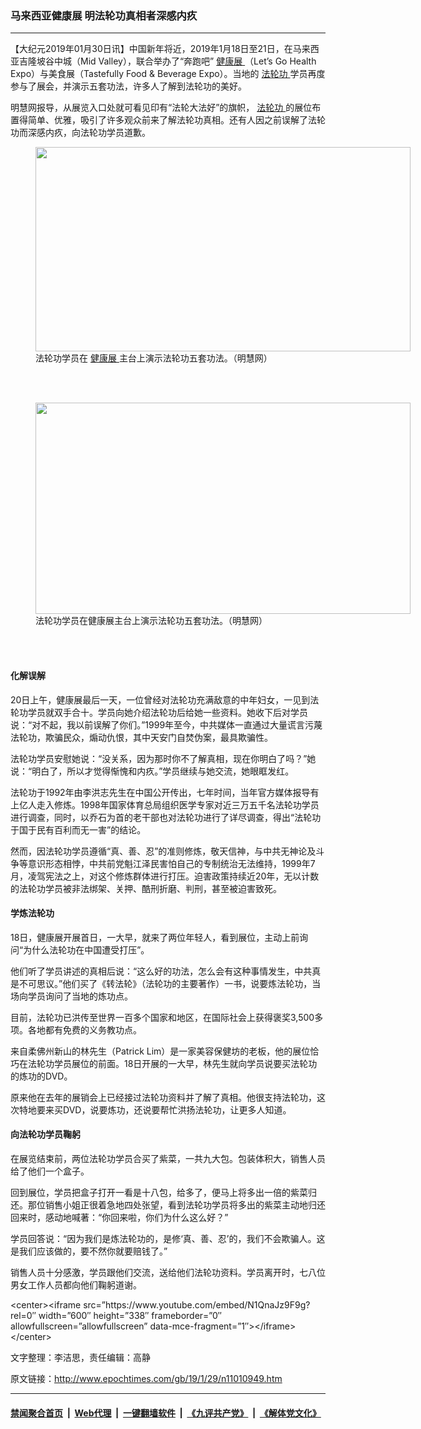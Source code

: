 ### 马来西亚健康展 明法轮功真相者深感内疚
------------------------

<p>
 【大纪元2019年01月30日讯】中国新年将近，2019年1月18日至21日，在马来西亚吉隆坡谷中城（Mid Valley），联合举办了“奔跑吧”
 <a href="http://www.epochtimes.com/gb/tag/%E5%81%A5%E5%BA%B7%E5%B1%95.html">
  健康展
 </a>
 （Let’s Go Health Expo）与美食展（Tastefully Food &amp; Beverage Expo）。当地的
 <a href="http://www.epochtimes.com/gb/tag/%E6%B3%95%E8%BD%AE%E5%8A%9F.html">
  法轮功
 </a>
 学员再度参与了展会，并演示五套功法，许多人了解到法轮功的美好。
</p>
<p>
 明慧网报导，从展览入口处就可看见印有“法轮大法好”的旗帜，
 <a href="http://www.epochtimes.com/gb/tag/%E6%B3%95%E8%BD%AE%E5%8A%9F.html">
  法轮功
 </a>
 的展位布置得简单、优雅，吸引了许多观众前来了解法轮功真相。还有人因之前误解了法轮功而深感内疚，向法轮功学员道歉。
</p>
<figure class="wp-caption aligncenter" id="attachment_11010983" style="width: 600px">
 <a href="http://i.epochtimes.com/assets/uploads/2019/01/2019-1-28-minghui-malaysia-health-expo-01-e1548780087892.jpg">
  <img alt="" class="size-large wp-image-11010983" height="327" src="http://i.epochtimes.com/assets/uploads/2019/01/2019-1-28-minghui-malaysia-health-expo-01-600x327.jpg" width="600"/>
 </a>
 <br/><figcaption class="wp-caption-text">
  法轮功学员在
  <a href="http://www.epochtimes.com/gb/tag/%E5%81%A5%E5%BA%B7%E5%B1%95.html">
   健康展
  </a>
  主台上演示法轮功五套功法。（明慧网）
 </figcaption><br/>
</figure><br/>
<figure class="wp-caption aligncenter" id="attachment_11011018" style="width: 600px">
 <a href="http://i.epochtimes.com/assets/uploads/2019/01/2019-1-28-minghui-malaysia-health-expo-02-e1548781128764.jpg">
  <img alt="" class="size-large wp-image-11011018" height="338" src="http://i.epochtimes.com/assets/uploads/2019/01/2019-1-28-minghui-malaysia-health-expo-02-600x338.jpg" width="600"/>
 </a>
 <br/><figcaption class="wp-caption-text">
  法轮功学员在健康展主台上演示法轮功五套功法。（明慧网）
 </figcaption><br/>
</figure><br/>
<h4>
 <b>
  化解误解
 </b>
</h4>
<p>
 20日上午，健康展最后一天，一位曾经对法轮功充满敌意的中年妇女，一见到法轮功学员就双手合十。学员向她介绍法轮功后给她一些资料。她收下后对学员说：“对不起，我以前误解了你们。”1999年至今，中共媒体一直通过大量谎言污蔑法轮功，欺骗民众，煽动仇恨，其中天安门自焚伪案，最具欺骗性。
</p>
<p>
 法轮功学员安慰她说：“没关系，因为那时你不了解真相，现在你明白了吗？”她说：“明白了，所以才觉得惭愧和内疚。”学员继续与她交流，她眼眶发红。
</p>
<p>
 法轮功于1992年由李洪志先生在中国公开传出，七年时间，当年官方媒体报导有上亿人走入修炼。1998年国家体育总局组织医学专家对近三万五千名法轮功学员进行调查，同时，以乔石为首的老干部也对法轮功进行了详尽调查，得出“法轮功于国于民有百利而无一害”的结论。
</p>
<p>
 然而，因法轮功学员遵循“真、善、忍”的准则修炼，敬天信神，与中共无神论及斗争等意识形态相悖，中共前党魁江泽民害怕自己的专制统治无法维持，1999年7月，凌驾宪法之上，对这个修炼群体进行打压。迫害政策持续近20年，无以计数的法轮功学员被非法绑架、关押、酷刑折磨、判刑，甚至被迫害致死。
</p>
<h4>
 <b>
  学炼法轮功
 </b>
</h4>
<p>
 18日，健康展开展首日，一大早，就来了两位年轻人，看到展位，主动上前询问“为什么法轮功在中国遭受打压”。
</p>
<p>
 他们听了学员讲述的真相后说：“这么好的功法，怎么会有这种事情发生，中共真是不可思议。”他们买了《转法轮》（法轮功的主要著作）一书，说要炼法轮功，当场向学员询问了当地的炼功点。
</p>
<p>
 目前，法轮功已洪传至世界一百多个国家和地区，在国际社会上获得褒奖3,500多项。各地都有免费的义务教功点。
</p>
<p>
 来自柔佛州新山的林先生（Patrick Lim）是一家美容保健坊的老板，他的展位恰巧在法轮功学员展位的前面。18日开展的一大早，林先生就向学员说要买法轮功的炼功的DVD。
</p>
<p>
 原来他在去年的展销会上已经接过法轮功资料并了解了真相。他很支持法轮功，这次特地要来买DVD，说要炼功，还说要帮忙洪扬法轮功，让更多人知道。
</p>
<h4>
 <b>
  向法轮功学员鞠躬
 </b>
</h4>
<p>
 在展览结束前，两位法轮功学员合买了紫菜，一共九大包。包装体积大，销售人员给了他们一个盒子。
</p>
<p>
 回到展位，学员把盒子打开一看是十八包，给多了，便马上将多出一倍的紫菜归还。那位销售小姐正很着急地四处张望，看到法轮功学员将多出的紫菜主动地归还回来时，感动地喊著：“你回来啦，你们为什么这么好？”
</p>
<p>
 学员回答说：“因为我们是炼法轮功的，是修‘真、善、忍’的，我们不会欺骗人。这是我们应该做的，要不然你就要赔钱了。”
</p>
<p>
 销售人员十分感激，学员跟他们交流，送给他们法轮功资料。学员离开时，七八位男女工作人员都向他们鞠躬道谢。
</p>
<p>
 &lt;center&gt;&lt;iframe src=”https://www.youtube.com/embed/N1QnaJz9F9g?rel=0″ width=”600″ height=”338″ frameborder=”0″ allowfullscreen=”allowfullscreen” data-mce-fragment=”1″&gt;&lt;/iframe&gt;&lt;/center&gt;
</p>
<p>
 文字整理：李洁思，责任编辑：高静
</p>

原文链接：http://www.epochtimes.com/gb/19/1/29/n11010949.htm


------------------------
#### [禁闻聚合首页](https://github.com/gfw-breaker/banned-news/blob/master/README.md) &nbsp;|&nbsp; [Web代理](https://github.com/gfw-breaker/open-proxy/blob/master/README.md) &nbsp;|&nbsp; [一键翻墙软件](https://github.com/gfw-breaker/nogfw/blob/master/README.md) &nbsp;|&nbsp; [《九评共产党》](https://github.com/gfw-breaker/9ping.md/blob/master/README.md#九评之一评共产党是什么) &nbsp;|&nbsp; [《解体党文化》](https://github.com/gfw-breaker/jtdwh.md/blob/master/README.md#绪论)